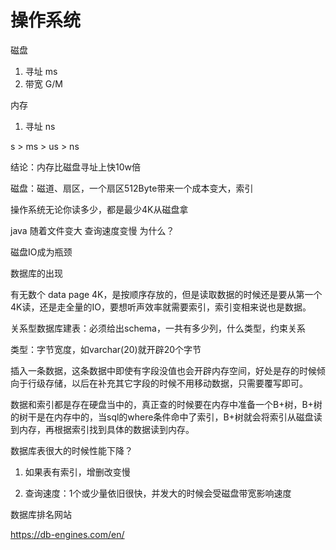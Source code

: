 # 操作系统

磁盘

1. 寻址 ms
2. 带宽 G/M

内存

1. 寻址 ns

s > ms > us > ns

结论：内存比磁盘寻址上快10w倍



磁盘：磁道、扇区，一个扇区512Byte带来一个成本变大，索引

操作系统无论你读多少，都是最少4K从磁盘拿



java 随着文件变大 查询速度变慢 为什么？

磁盘IO成为瓶颈



数据库的出现

有无数个 data page 4K，是按顺序存放的，但是读取数据的时候还是要从第一个4K读，还是走全量的IO，要想听声效率就需要索引，索引变相来说也是数据。

关系型数据库建表：必须给出schema，一共有多少列，什么类型，约束关系

类型：字节宽度，如varchar(20)就开辟20个字节

插入一条数据，这条数据中即使有字段没值也会开辟内存空间，好处是存的时候倾向于行级存储，以后在补充其它字段的时候不用移动数据，只需要覆写即可。

数据和索引都是存在硬盘当中的，真正查的时候要在内存中准备一个B+树，B+树的树干是在内存中的，当sql的where条件命中了索引，B+树就会将索引从磁盘读到内存，再根据索引找到具体的数据读到内存。



数据库表很大的时候性能下降？

1. 如果表有索引，增删改变慢

2. 查询速度：1个或少量依旧很快，并发大的时候会受磁盘带宽影响速度



数据库排名网站

https://db-engines.com/en/

